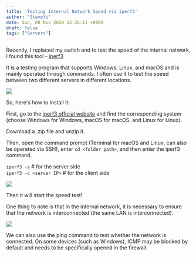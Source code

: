 ```yaml
---
title: 'Testing Internal Network Speed via iperf3'
author: "SteveYi"
date: Sun, 08 Nov 2020 13:26:11 +0000
draft: false
tags: ["Servers"]
---
```


Recently, I replaced my switch and to test the speed of the internal network, I found this tool - [iperf3](https://iperf.fr/iperf-download.php)

It is a testing program that supports Windows, Linux, and macOS and is mainly operated through commands. I often use it to test the speed between two different servers in different locations.

![](https://static-a1.steveyi.net/media/blog/2020110813145837.png)

So, here's how to install it:

First, go to the [iperf3 official website](https://iperf.fr/iperf-download.php) and find the corresponding system (choose Windows for Windows, macOS for macOS, and Linux for Linux).

Download a .zip file and unzip it.

Then, open the command prompt (Terminal for macOS and Linux, can also be operated via SSH), enter `cd <folder path>`, and then enter the iperf3 command.

`iperf3 -s` # for the server side  
`iperf3 -c <server IP>` # for the client side

![](https://static-a1.steveyi.net/media/blog/2020110813255574.png)

Then it will start the speed test!

One thing to note is that in the internal network, it is necessary to ensure that the network is interconnected (the same LAN is interconnected).

![](https://static-a1.steveyi.net/media/blog/2020110813230558.png)

We can also use the ping command to test whether the network is connected. On some devices (such as Windows), ICMP may be blocked by default and needs to be specifically opened in the firewall.
